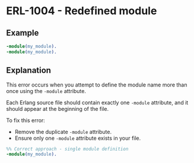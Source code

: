 # ERL-1004 - Redefined module

## Example

```erlang
-module(my_module).
-module(my_module).
```


## Explanation

This error occurs when you attempt to define the module name more than
once using the `-module` attribute.

Each Erlang source file should contain exactly one `-module` attribute,
and it should appear at the beginning of the file.

To fix this error:

- Remove the duplicate `-module` attribute.
- Ensure only one `-module` attribute exists in your file.

```erlang
%% Correct approach - single module definition
-module(my_module).
```
